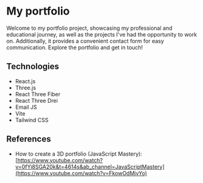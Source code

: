 # My portfolio
Welcome to my portfolio project, showcasing my professional and educational journey, as well as the projects I've had the opportunity to work on. Additionally, it provides a convenient contact form for easy communication. Explore the portfolio and get in touch!

## Technologies
- React.js
- Three.js
- React Three Fiber
- React Three Drei
- Email JS
- Vite
- Tailwind CSS

## References
- How to create a 3D portfolio (JavaScript Mastery): [https://www.youtube.com/watch?v=0fYi8SGA20k&t=4614s&ab_channel=JavaScriptMastery](https://www.youtube.com/watch?v=FkowOdMjvYo)

